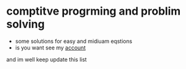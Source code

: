 # comptitve progrming and problim solving
- some solutions for easy and midiuam eqstions 
- is you want see my <a href="https://codeforces.com/profile/AMIR_SAGAN" >account</a>

and im well keep update this list



